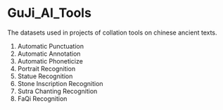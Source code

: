 # GuJi_AI_Tools
  The datasets used in projects of collation tools on chinese ancient texts.
  1. Automatic Punctuation
  2. Automatic Annotation
  3. Automatic Phoneticize
  4. Portrait Recognition
  5. Statue Recognition
  6. Stone Inscription Recognition
  7. Sutra Chanting Recognition
  8. FaQi Recognition
  
